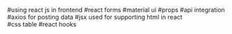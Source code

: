 #using react js in frontend
#react forms
#material ui 
#props
#api integration
#axios for posting data
#jsx used for supporting html in react  
#css table
#react hooks
